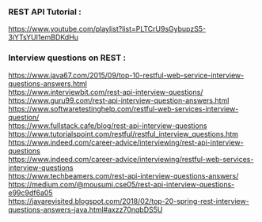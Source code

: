 ### REST API Tutorial :
https://www.youtube.com/playlist?list=PLTCrU9sGybupzS5-3iYTsYUI1emBDKdHu <br/>

### Interview questions on REST :
https://www.java67.com/2015/09/top-10-restful-web-service-interview-questions-answers.html <br/>
https://www.interviewbit.com/rest-api-interview-questions/ <br/>
https://www.guru99.com/rest-api-interview-question-answers.html <br/>
https://www.softwaretestinghelp.com/restful-web-services-interview-question/ <br/>
https://www.fullstack.cafe/blog/rest-api-interview-questions <br/>
https://www.tutorialspoint.com/restful/restful_interview_questions.htm <br/>
https://www.indeed.com/career-advice/interviewing/rest-api-interview-questions <br/>
https://www.indeed.com/career-advice/interviewing/restful-web-services-interview-questions <br/>
https://www.techbeamers.com/rest-api-interview-questions-answers/ <br/>
https://medium.com/@mousumi.cse05/rest-api-interview-questions-e99c9df6a05 <br/>
https://javarevisited.blogspot.com/2018/02/top-20-spring-rest-interview-questions-answers-java.html#axzz70nqbDS5U <br/>
